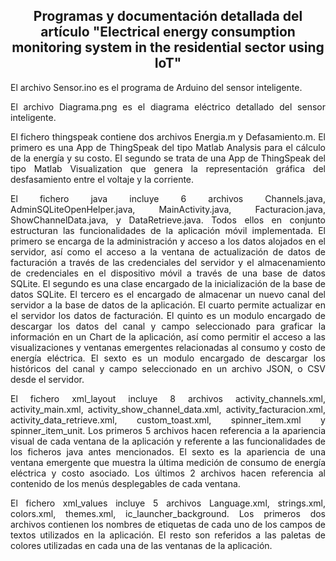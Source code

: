 <h2 align="center" style=>
Programas y documentación detallada del artículo "Electrical energy consumption monitoring system in the residential sector using IoT"
</h2>
<p class="margen" align="justify">
El archivo Sensor.ino es el programa de Arduino del sensor inteligente.
</p>
<p align="justify">
El archivo Diagrama.png es el diagrama eléctrico detallado del sensor inteligente.
</p>
<p align="justify">
El fichero thingspeak contiene dos archivos Energia.m y Defasamiento.m. El primero es una App de ThingSpeak del tipo Matlab Analysis para el cálculo de la energía y su costo. El segundo se trata de una App de ThingSpeak del tipo Matlab Visualization que genera la representación gráfica del desfasamiento entre el voltaje y la corriente.
</p>
<p align="justify">
El fichero java incluye 6 archivos Channels.java, AdminSQLiteOpenHelper.java, MainActivity.java, Facturacion.java, ShowChannelData.java, y DataRetrieve.java. Todos ellos en conjunto estructuran las funcionalidades de la aplicación móvil implementada. El primero se encarga de la administración y acceso a los datos alojados en el servidor, así como el acceso a la ventana de actualización de datos de facturación a través de las credenciales del servidor y el almacenamiento de credenciales en el dispositivo móvil a través de una base de datos SQLite.  El segundo es una clase encargado de la inicialización de la base de datos SQLite. El tercero es el encargado de almacenar un nuevo canal del servidor a la base de datos de la aplicación. El cuarto permite actualizar en el servidor los datos de facturación. El quinto es un modulo encargado de descargar los datos del canal y campo seleccionado para graficar la información en un Chart de la aplicación, así como permitir el acceso a las visualizaciones y ventanas emergentes relacionadas al consumo y costo de energía eléctrica. El sexto es un modulo encargado de descargar los históricos del canal y campo seleccionado en un archivo JSON, o CSV desde el servidor.
</p>
<p align="justify">
El fichero xml_layout incluye 8 archivos activity_channels.xml, activity_main.xml, activity_show_channel_data.xml, activity_facturacion.xml, activity_data_retrieve.xml, custom_toast.xml, spinner_item.xml y spinner_item_unit. Los primeros 5 archivos hacen referencia a la apariencia visual de cada ventana de la aplicación y referente a las funcionalidades de los ficheros java antes mencionados. El sexto es la apariencia de una ventana emergente que muestra la última medición de consumo de energía eléctrica y costo asociado. Los últimos 2 archivos hacen referencia al contenido de los menús desplegables de cada ventana.
</p>
<p align="justify">
El fichero xml_values incluye 5 archivos Language.xml, strings.xml, colors.xml, themes.xml, ic_launcher_background. Los primeros dos archivos contienen los nombres de etiquetas de cada uno de los campos de textos utilizados en la aplicación. El resto son referidos a las paletas de colores utilizadas en cada una de las ventanas de la aplicación.
</p>
